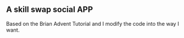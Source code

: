 <h2> A skill swap social APP </h2> 
Based on the Brian Advent Tutorial and I modify the code into the way I want.

